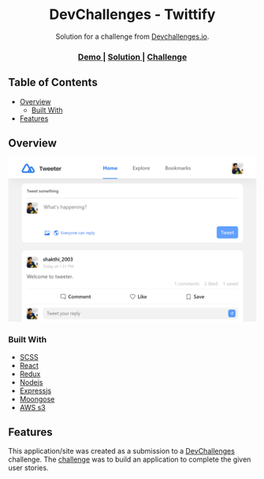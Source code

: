 <!-- Please update value in the {}  -->

<h1 align="center">DevChallenges - Twittify</h1>

<div align="center">
   Solution for a challenge from  <a href="http://devchallenges.io" target="_blank">Devchallenges.io</a>.
</div>

<div align="center">
  <h3>
    <a href="https://stirring-taffy-1efb41.netlify.app/">
      Demo
    </a>
    <span> | </span>
    <a href="https://github.com/shakthi2003gh/Tweeter-website.git">
      Solution
    </a>
    <span> | </span>
    <a href="https://devchallenges.io/challenges/rleoQc34THclWx1cFFKH">
      Challenge
    </a>
  </h3>
</div>

<!-- TABLE OF CONTENTS -->

## Table of Contents

- [Overview](#overview)
  - [Built With](#built-with)
- [Features](#features)

<!-- OVERVIEW -->

## Overview

![screenshot](./screenshot.png)

### Built With

<!-- This section should list any major frameworks that you built your project using. Here are a few examples.-->

- [SCSS](https://sass-lang.com/)
- [React](https://reactjs.org/)
- [Redux](https://redux.js.org/)
- [Nodejs](https://nodejs.org/)
- [Expressjs](https://expressjs.com/)
- [Moongose](https://mongoosejs.com/)
- [AWS s3](https://aws.amazon.com/pm/serv-s3/?trk=b8b87cd7-09b8-4229-a529-91943319b8f5&sc_channel=ps&ef_id=CjwKCAjwgZCoBhBnEiwAz35RwqEXwaMA_0ObCq5vGEwJavyWrWTmC0NFz8rqF7oPXhsczG1LaaeW_xoCWPoQAvD_BwE:G:s&s_kwcid=AL!4422!3!536452784564!p!!g!!amazons3!11539706604!115473954674)

## Features

<!-- List the features of your application or follow the template. Don't share the figma file here :) -->

This application/site was created as a submission to a [DevChallenges](https://devchallenges.io/challenges) challenge. The [challenge](https://devchallenges.io/challenges/rleoQc34THclWx1cFFKH) was to build an application to complete the given user stories.
